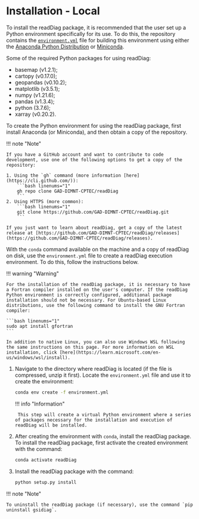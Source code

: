 # Installation - Local

To install the readDiag package, it is recommended that the user set up a Python environment specifically for its use. To do this, the repository contains the [`environment.yml`](https://raw.githubusercontent.com/GAD-DIMNT-CPTEC/readDiag/master/environment.yml) file for building this environment using either the [Anaconda Python Distribution](https://www.anaconda.com/products/distribution) or [Miniconda](https://docs.conda.io/projects/miniconda/en/latest/miniconda-install.html).

Some of the required Python packages for using readDiag:

* basemap (v1.2.1);
* cartopy (v0.17.0);
* geopandas (v0.10.2);
* matplotlib (v3.5.1);
* numpy (v1.21.6);
* pandas (v1.3.4);
* python (3.7.6);
* xarray (v0.20.2).

To create the Python environment for using the readDiag package, first install Anaconda (or Miniconda), and then obtain a copy of the repository.

!!! note "Note"

    If you have a GitHub account and want to contribute to code development, use one of the following options to get a copy of the repository:

    1. Using the `gh` command (more information [here](https://cli.github.com/)):
        ```bash linenums="1"
        gh repo clone GAD-DIMNT-CPTEC/readDiag
        ```
    2. Using HTTPS (more common):
        ```bash linenums="1"
        git clone https://github.com/GAD-DIMNT-CPTEC/readDiag.git
        ```

    If you just want to learn about readDiag, get a copy of the latest release at [https://github.com/GAD-DIMNT-CPTEC/readDiag/releases](https://github.com/GAD-DIMNT-CPTEC/readDiag/releases).

With the `conda` command available on the machine and a copy of readDiag on disk, use the `environment.yml` file to create a readDiag execution environment. To do this, follow the instructions below.

!!! warning "Warning"

    For the installation of the readDiag package, it is necessary to have a Fortran compiler installed on the user's computer. If the readDiag Python environment is correctly configured, additional package installation should not be necessary. For Ubuntu-based Linux distributions, use the following command to install the GNU Fortran compiler:

    ```bash linenums="1"
    sudo apt install gfortran
    ```

    In addition to native Linux, you can also use Windows WSL following the same instructions on this page. For more information on WSL installation, click [here](https://learn.microsoft.com/en-us/windows/wsl/install).

1. Navigate to the directory where readDiag is located (if the file is compressed, unzip it first). Locate the `environment.yml` file and use it to create the environment:

    ```bash linenums="1"
    conda env create -f environment.yml
    ```

    !!! info "Information"

        This step will create a virtual Python environment where a series of packages necessary for the installation and execution of readDiag will be installed.

2. After creating the environment with `conda`, install the readDiag package. To install the readDiag package, first activate the created environment with the command:

    ```bash linenums="1"
    conda activate readDiag
    ```

3. Install the readDiag package with the command:

    ```bash linenums="1"
    python setup.py install
    ```

!!! note "Note"

    To uninstall the readDiag package (if necessary), use the command `pip uninstall gsidiag`.
